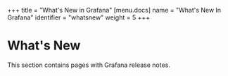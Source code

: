 +++
title = "What's New in Grafana"
[menu.docs]
name = "What's New In Grafana"
identifier = "whatsnew"
weight = 5
+++

# What's New

This section contains pages with Grafana release notes.
